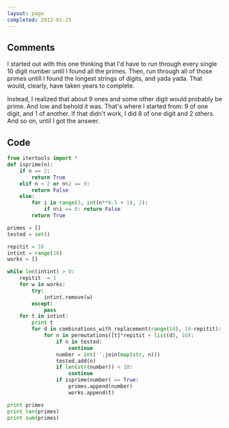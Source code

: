 ```yaml
---
layout: page
completed: 2012-01-25
---
```


## Comments

I started out with this one thinking that I'd have to run through every single
10 digit number until I found all the primes. Then, run through all of those
primes untill I found the longest strings of digits, and yada yada. That would,
clearly, have taken years to complete.

Instead, I realized that about 9 ones and some other digit would probably be
prime.  And low and behold it was. That's where I started from: 9 of one digit,
and 1 of another. If that didn't work, I did 8 of one digit and 2 others. And
so on, until I got the answer.

## Code

```python
from itertools import *
def isprime(n):
	if n == 2:
		return True
	elif n < 2 or n%2 == 0:
		return False
	else:
		for i in range(3, int(n**0.5 + 1), 2):
			if n%i == 0: return False
		return True

primes = []
tested = set()

repitit = 10
intint = range(10)
works = []

while len(intint) > 0:
	repitit -= 1
	for w in works:
		try:
			intint.remove(w)
		except:
			pass
	for t in intint:
		print t
		for d in combinations_with_replacement(range(10), 10-repitit):
			for n in permutations([t]*repitit + list(d), 10):
				if n in tested: 
					continue
				number = int(''.join(map(str, n)))
				tested.add(n)
				if len(str(number)) < 10:
					continue
				if isprime(number) == True:
					primes.append(number)
					works.append(t)

print primes
print len(primes)
print sum(primes)
```
